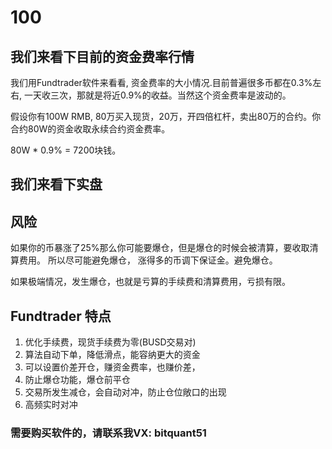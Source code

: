 # 100


## 我们来看下目前的资金费率行情

我们用Fundtrader软件来看看, 资金费率的大小情况.目前普遍很多币都在0.3%左右,
一天收三次，那就是将近0.9%的收益。当然这个资金费率是波动的。

假设你有100W RMB,
80万买入现货，20万，开四倍杠杆，卖出80万的合约。你合约80W的资金收取永续合约资金费率。
 
80W * 0.9% = 7200块钱。

## 我们来看下实盘


## 风险
如果你的币暴涨了25%那么你可能要爆仓，但是爆仓的时候会被清算，要收取清算费用。
所以尽可能避免爆仓， 涨得多的币调下保证金。避免爆仓。 

如果极端情况，发生爆仓，也就是亏算的手续费和清算费用，亏损有限。

## Fundtrader 特点

1. 优化手续费，现货手续费为零(BUSD交易对)
2. 算法自动下单，降低滑点，能容纳更大的资金
3. 可以设置价差开仓，赚资金费率，也赚价差，
4. 防止爆仓功能，爆仓前平仓
5. 交易所发生减仓，会自动对冲，防止仓位敞口的出现
6. 高频实时对冲


### 需要购买软件的，请联系我VX: bitquant51
 

   
